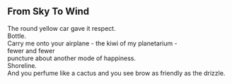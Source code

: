 From Sky To Wind
----------------
The round yellow car gave it respect.  
Bottle.  
Carry me onto your airplane - the kiwi of my planetarium -  
fewer and fewer  
puncture about another mode of happiness.  
Shoreline.  
And you perfume like a cactus and you see brow as friendly as the drizzle.  
